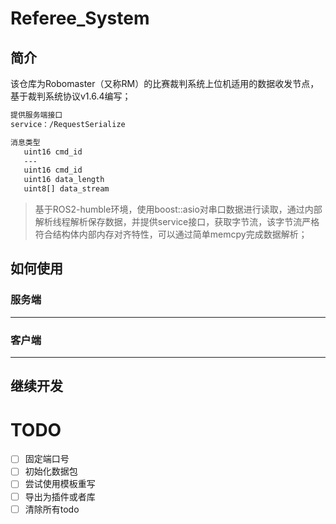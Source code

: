# Referee_System 
## 简介
 该仓库为Robomaster（又称RM）的比赛裁判系统上位机适用的数据收发节点，基于裁判系统协议v1.6.4编写；
 ```bash
 提供服务端接口
 service：/RequestSerialize

 消息类型
 	uint16 cmd_id
	---
	uint16 cmd_id
	uint16 data_length
	uint8[] data_stream 
 ```
 >基于ROS2-humble环境，使用boost::asio对串口数据进行读取，通过内部解析线程解析保存数据，并提供service接口，获取字节流，该字节流严格符合结构体内部内存对齐特性，可以通过简单memcpy完成数据解析；
## 如何使用
### 服务端

---

### 客户端

---
## 继续开发



# TODO
- [ ] 固定端口号
- [ ] 初始化数据包
- [ ] 尝试使用模板重写
- [ ] 导出为插件或者库
- [ ] 清除所有todo
